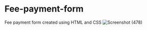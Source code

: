# Fee-payment-form
Fee payment form created using HTML and CSS
![Screenshot (478)](https://user-images.githubusercontent.com/85009700/131355449-7dda1ea2-5219-42d5-97ab-96031956089d.png)

